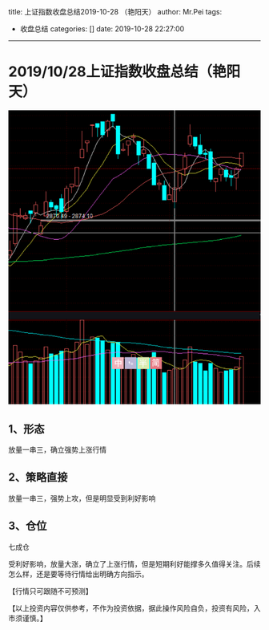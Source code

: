 title: 上证指数收盘总结2019-10-28 （艳阳天）
author: Mr.Pei
tags:

  - 收盘总结
categories: []
date: 2019-10-28  22:27:00
---
# 2019/10/28上证指数收盘总结（艳阳天）

![](https://github.com/Soros1990/markDownImages/blob/master/20191028221302.png?raw=true)

## 1、形态

放量一串三，确立强势上涨行情

## 2、策略直接

放量一串三，强势上攻，但是明显受到利好影响

## 3、仓位
七成仓

受利好影响，放量大涨，确立了上涨行情，但是短期利好能撑多久值得关注。后续怎么样，还是要等待行情给出明确方向指示。

【行情只可跟随不可预测】

【以上投资内容仅供参考，不作为投资依据，据此操作风险自负，投资有风险，入市须谨慎。】